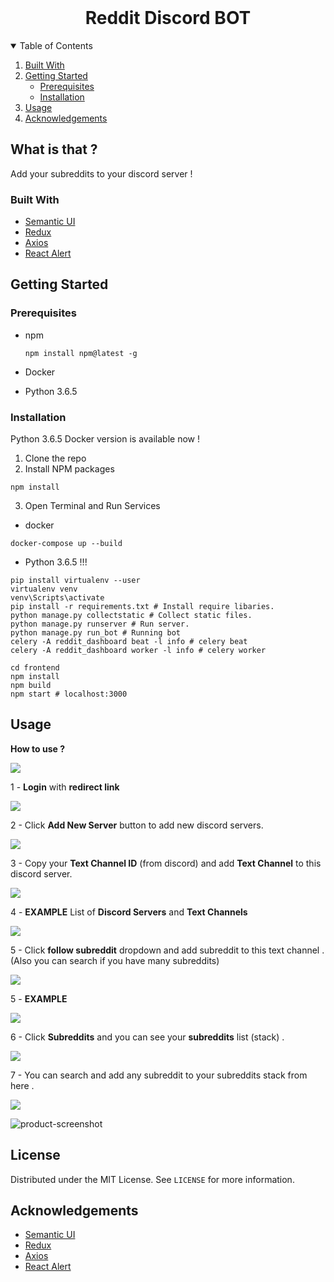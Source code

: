 

<br />
<p align="center">
  <h1 align="center">Reddit Discord BOT</h3>


<details open="open">
  <summary>Table of Contents</summary>
  <ol>
      <li><a href="#built-with">Built With</a></li>
    <li>
      <a href="#getting-started">Getting Started</a>
      <ul>
        <li><a href="#prerequisites">Prerequisites</a></li>
        <li><a href="#installation">Installation</a></li>
      </ul>
    </li>
    <li><a href="#usage">Usage</a></li>
    <li><a href="#acknowledgements">Acknowledgements</a></li>
  </ol>
</details>




## What is that ?


Add your subreddits to your discord server !



### Built With


* [Semantic UI](https://react.semantic-ui.com/)
* [Redux](https://redux.js.org/)
* [Axios](https://www.npmjs.com/package/axios)
* [React Alert](https://www.npmjs.com/package/react-alert)





## Getting Started



### Prerequisites

* npm


  ```
  npm install npm@latest -g
  ```
  
 
* Docker
* Python 3.6.5

### Installation
Python 3.6.5 
Docker version is available now !

  

1. Clone the repo
2. Install NPM packages
```
npm install
```
3. Open Terminal and Run Services

* docker
```
docker-compose up --build
```
* Python 3.6.5 !!!

```
pip install virtualenv --user
virtualenv venv
venv\Scripts\activate
pip install -r requirements.txt # Install require libaries.
python manage.py collectstatic # Collect static files.
python manage.py runserver # Run server.
python manage.py run_bot # Running bot
celery -A reddit_dashboard beat -l info # celery beat
celery -A reddit_dashboard worker -l info # celery worker
```
```
cd frontend 
npm install
npm build
npm start # localhost:3000 
```

<!-- USAGE EXAMPLES -->
## Usage

**How to use ?**

![](https://i.imgur.com/b8UrPpF.jpeg)

1 - **Login** with **redirect link**

![](https://i.imgur.com/skx2DLW.png)

2 - Click  **Add New Server** button to add new discord servers.

![](https://i.imgur.com/9f8HOuI.png)

3 - Copy your **Text Channel ID** (from discord) and add **Text Channel** to this discord server.

![](https://i.imgur.com/cQtFmny.png)

4 - **EXAMPLE** List of **Discord Servers** and **Text Channels** 

![](https://imgur.com/8KU6YUp.png)

5 - Click **follow subreddit** dropdown and add subreddit to this text channel .
(Also you can search if you have many subreddits)
 
![](https://imgur.com/DAQEjwi.png)

5 - **EXAMPLE** 

![](https://imgur.com/KbJW4YG.png)

6 - Click **Subreddits** and you can see your **subreddits** list (stack) .

![](https://imgur.com/oEdD07j.png)

7 - You can search and add any subreddit to your subreddits stack from here .

![](https://imgur.com/2lvE2PT.png)


![product-screenshot]


<!-- LICENSE -->
## License

Distributed under the MIT License. See `LICENSE` for more information.







<!-- ACKNOWLEDGEMENTS -->
## Acknowledgements
* [Semantic UI](https://react.semantic-ui.com/)
* [Redux](https://redux.js.org/)
* [Axios](https://www.npmjs.com/package/axios)
* [React Alert](https://www.npmjs.com/package/react-alert)





<!-- MARKDOWN LINKS & IMAGES -->
<!-- https://www.markdownguide.org/basic-syntax/#reference-style-links -->
[product-screenshot]: https://external-preview.redd.it/iDdntscPf-nfWKqzHRGFmhVxZm4hZgaKe5oyFws-yzA.png?auto=webp&s=38648ef0dc2c3fce76d5e1d8639234d8da0152b2

